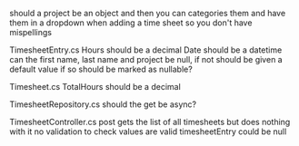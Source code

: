 should a project be an object and then you can categories them and have them in a dropdown when adding a time sheet so you don't have mispellings


TimesheetEntry.cs 
Hours should be a decimal 
Date should be a datetime
can the first name, last name and project be null, if not should be given a default value if so should be marked as nullable?

Timesheet.cs 
TotalHours should be a decimal 


TimesheetRepository.cs
should the get be async?

TimesheetController.cs
post gets the list of all timesheets but does nothing with it
no validation to check values are valid
timesheetEntry could be null
